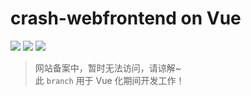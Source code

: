 # crash-webfrontend on Vue
![](https://img.shields.io/badge/build-passing-brightgreen)
![](https://img.shields.io/badge/version-2.0.0__beta-yellow)
![](https://img.shields.io/badge/framework-Vue%203-green)

> 网站备案中，暂时无法访问，请谅解~  
此 `branch` 用于 Vue 化期间开发工作！
